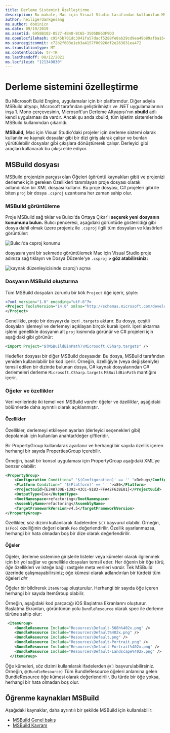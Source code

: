 ```yaml
---
title: Derleme Sistemini Özelleştirme
description: Bu makale, Mac için Visual Studio tarafından kullanılan MSBuild derleme sistemine kısa bir Mac için Visual Studio
author: heiligerdankgesang
ms.author: dominicn
ms.date: 09/19/2019
ms.assetid: 6958B102-8527-4B40-BC65-3505DB63F9D3
ms.openlocfilehash: c9545b701dc3041fa57dacf5288fe8ab29cd9ea49b89afba1645505d185399f8
ms.sourcegitcommit: c72b2f603e1eb3a4157f00926df2e263831ea472
ms.translationtype: MT
ms.contentlocale: tr-TR
ms.lasthandoff: 08/12/2021
ms.locfileid: "121349830"
---
```

# <a name="customizing-the-build-system"></a>Derleme sistemini özelleştirme

Bu Microsoft Build Engine, uygulamalar için bir platformdur. Diğer adıyla MSBuild altyapı, Microsoft tarafından geliştirilmiştir ve .NET uygulamalarının inşa 1. Mono çerçevesinin, Microsoft'un Derleme Altyapısı'nın **xbuild** adlı kendi uygulaması da vardır. Ancak şu anda xbuild, tüm işletim sistemlerinde MSBuild kullanımdan çıkarıldı.

**MSBuild,** Mac için Visual Studio'daki projeler için derleme sistemi olarak kullanılır ve kaynak dosyalar gibi bir dizi giriş alarak çalışır ve bunları yürütülebilir dosyalar gibi çıkışlara dönüştürerek çalışır. Derleyici gibi araçları kullanarak bu çıkışı elde ediyor.

## <a name="msbuild-file"></a>MSBuild dosyası

MSBuild projenizin parçası olan Öğeleri (görüntü kaynakları gibi) ve projenizi derlemek için gereken Özellikleri  tanımlayan proje dosyası olarak adlandırılan bir XML dosyası kullanır.  Bu proje dosyası, C# projeleri gibi ile biten `proj` bir dosya `.csproj` uzantısına her zaman sahip olur.

### <a name="viewing-the-msbuild-file"></a>MSBuild görüntüleme

Proje MSBuild sağ tıklar ve Bulıcı'da Ortaya Çıkar'ı **seçerek yeni dosyanın konumunu bulun.** Bulıcı penceresi, aşağıdaki görüntüde gösterildiği gibi dosya dahil olmak üzere projeniz ile `.csproj` ilgili tüm dosyaları ve klasörleri görüntüler:

![Bulıcı'da csproj konumu](media/customizing-build-system-image1.png)

dosyasını yeni bir sekmede görüntülemek Mac için Visual Studio proje adınıza sağ tıklayın ve Dosya Düzenle'ye `.csproj` **> göz atabilirsiniz:**

![kaynak düzenleyicisinde csproj'ı açma](media/customizing-build-system-image2.png)

### <a name="composition-of-the-msbuild-file"></a>Dosyanın MSBuild oluşturma

Tüm MSBuild dosyaları zorunlu bir kök `Project` öğe içerir, şöyle:

```xml
<?xml version="1.0" encoding="utf-8"?>
<Project ToolsVersion="14.0" xmlns="http://schemas.microsoft.com/developer/msbuild/2003">
</Project>
```

Genellikle, proje bir dosyayı da içeri `.targets` aktarır. Bu dosya, çeşitli dosyaları işlemeyi ve derlemeyi açıklayan birçok kuralı içerir. İçeri aktarma işlemi genellikle dosyanın alt `proj` kısmında görünür ve C# projeleri için aşağıdaki gibi görünür:

```xml
<Import Project="$(MSBuildBinPath)\Microsoft.CSharp.targets" />
```

Hedefler dosyası bir diğer MSBuild dosyasıdır. Bu dosya, MSBuild tarafından yeniden kullanılabilir bir kod içerir. Örneğin, özelliğiyle (veya değişkeniyle) temsil edilen bir dizinde bulunan dosya, C# kaynak dosyalarından C# derlemeleri derleme `Microsoft.CSharp.targets` `MSBuildBinPath` mantığını içerir.

### <a name="items-and-properties"></a>Öğeler ve özellikler

Veri verilerinde iki temel veri MSBuild *vardır:* öğeler ve *özellikler*, aşağıdaki bölümlerde daha ayrıntılı olarak açıklanmıştır.

#### <a name="properties"></a>Özellikler

Özellikler, derlemeyi etkileyen ayarları (derleyici seçenekleri gibi) depolamak için kullanılan anahtar/değer çiftleridir.

Bir PropertyGroup kullanılarak ayarlanır ve herhangi bir sayıda özellik içeren herhangi bir sayıda PropertiesGroup içerebilir.

Örneğin, basit bir konsol uygulaması için PropertyGroup aşağıdaki XML'ye benzer olabilir:

```xml
<PropertyGroup>
    <Configuration Condition=" '$(Configuration)' == '' ">Debug</Configuration>
    <Platform Condition=" '$(Platform)' == '' ">x86</Platform>
    <ProjectGuid>{E248730E-1393-43CC-9183-FFA42F63BE81}</ProjectGuid>
    <OutputType>Exe</OutputType>
    <RootNamespace>refactoring</RootNamespace>
    <AssemblyName>refactoring</AssemblyName>
    <TargetFrameworkVersion>v4.5</TargetFrameworkVersion>
</PropertyGroup>
```

Özellikler, söz dizimi kullanılarak ifadelerden `$()` başvurul olabilir. Örneğin, `$(Foo)` özelliğinin değeri olarak `Foo` değerlendirilir. Özellik ayarlanmazsa, herhangi bir hata olmadan boş bir dize olarak değerlendirilir.

#### <a name="items"></a>Öğeler

Öğeler, derleme sistemine girişlerle listeler veya kümeler olarak ilgilenmek için bir yol sağlar ve genellikle dosyaları temsil eder. Her öğenin bir öğe *türü, öğe* özellikleri *ve* isteğe bağlı rastgele meta verileri *vardır.* Tek MSBuild üzerinde çalışmayabilirsiniz; öğe kümesi olarak adlandırılan bir türdeki tüm öğeleri *alır*

Öğeler bir bildirerek `ItemGroup` oluşturulur. Herhangi bir sayıda öğe içeren herhangi bir sayıda ItemGroup olabilir.

Örneğin, aşağıdaki kod parçacığı iOS Başlatma Ekranlarını oluşturur. Başlatma Ekranları, görüntünün yolu `BundleResource` olarak spec ile derleme türüne sahip olur:

```xml
 <ItemGroup>
    <BundleResource Include="Resources\Default-568h%402x.png" />
    <BundleResource Include="Resources\Default%402x.png" />
    <BundleResource Include="Resources\Default.png" />
    <BundleResource Include="Resources\Default-Portrait.png" />
    <BundleResource Include="Resources\Default-Portrait%402x.png" />
    <BundleResource Include="Resources\Default-Landscape%402x.png" />
  </ItemGroup>
 ```

 Öğe kümeleri, söz dizimi kullanılarak ifadelerden `@()` başvurulabilirsiniz. Örneğin, `@(BundleResource)` Tüm BundleResource öğeleri anlamına gelen BundleResource öğe kümesi olarak değerlendirilir. Bu türde bir öğe yoksa, herhangi bir hata olmadan boş olur.

## <a name="resources-for-learning-msbuild"></a>Öğrenme kaynakları MSBuild

Aşağıdaki kaynaklar, daha ayrıntılı bir şekilde MSBuild için kullanılabilir:

* [MSBuild Genel bakış](/visualstudio/msbuild/msbuild)
* [MSBuild Kavram](/visualstudio/msbuild/msbuild-concepts)

